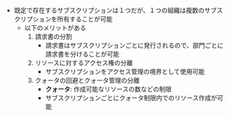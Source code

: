 - 既定で存在するサブスクリプションは１つだが、１つの組織は複数のサブスクリプションを所有することが可能
	- 以下のメリットがある
		1. 請求書の分割
			- 請求書はサブスクリプションごとに発行されるので、部門ごとに請求書を分けることが可能
		2. リソースに対するアクセス権の分離
			- サブスクリプションをアクセス管理の境界として使用可能
		3. クォータの回避とクォータ管理の分離
			- **クォータ**: 作成可能なリソースの数などの制限
			- サブスクリプションごとにクォータ制限内でのリソース作成が可能

